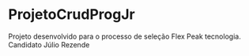 # ProjetoCrudProgJr
Projeto desenvolvido para o processo de seleção Flex Peak tecnologia. Candidato Júlio Rezende
